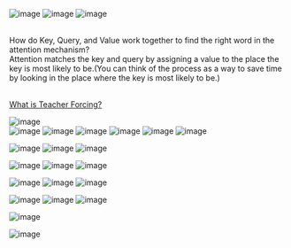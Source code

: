 
![image](https://user-images.githubusercontent.com/21165474/221467895-7b4c9c46-ebed-4998-834f-7cd82443b2fd.png)
![image](https://user-images.githubusercontent.com/21165474/222061294-36eefce8-98ef-40f3-ad74-1acbf763eaa6.png)
![image](https://user-images.githubusercontent.com/21165474/222061317-ef730efa-db71-4138-86b2-2c1cad804fb0.png)

<br>
How do Key, Query, and Value work together to find the right word in the attention mechanism?<br>
Attention matches the key and query by assigning a value to the place the key is most likely to be.(You can think of the process as a way to save time by looking in the place where the key is most likely to be.)<br>


<br>[What is Teacher Forcing?](https://towardsdatascience.com/what-is-teacher-forcing-3da6217fed1c)

![image](https://user-images.githubusercontent.com/21165474/226242753-a36199ea-dd2a-4beb-a4fb-3d859bbd53c5.png)
<br>
![image](https://user-images.githubusercontent.com/21165474/226243447-f418b3f8-dfc3-4b96-9d74-bea0bb04dadd.png)
![image](https://user-images.githubusercontent.com/21165474/226243495-1a3a38ea-f3d4-4924-8926-a5f1c9802360.png)
![image](https://user-images.githubusercontent.com/21165474/226251566-3d3c221f-1226-4f44-9b99-a7549b732ee1.png)
![image](https://user-images.githubusercontent.com/21165474/226251644-e8ed1903-ac51-4c6e-9abd-fa629d9913a5.png)
![image](https://user-images.githubusercontent.com/21165474/226251771-5f7994de-abb2-4888-a701-ceadfc95b498.png)
![image](https://user-images.githubusercontent.com/21165474/226251822-164fbcc5-1142-448c-aa19-1227fa80ca60.png)

![image](https://user-images.githubusercontent.com/21165474/228491171-a19f5418-e420-4378-b5af-d1c94f117e59.png)
![image](https://user-images.githubusercontent.com/21165474/228491637-f7dd5faf-4312-4486-a841-017540d3d06f.png)
![image](https://user-images.githubusercontent.com/21165474/228491839-e6d03b16-6d1c-4990-8caf-12f539c7ab0f.png)


![image](https://user-images.githubusercontent.com/21165474/228493011-904975ff-10a0-49db-aa2f-964ebb409699.png)
![image](https://user-images.githubusercontent.com/21165474/228493265-97e57c66-dc31-47d2-8e57-3bd8ad5d5e64.png)
![image](https://user-images.githubusercontent.com/21165474/228493431-ccbd674a-8bca-4932-9428-5743b5950c74.png)

![image](https://user-images.githubusercontent.com/21165474/228495414-e995c38d-7798-42b7-9076-84f3b2014c7d.png)
![image](https://user-images.githubusercontent.com/21165474/228495695-6bfb5cec-ec36-40ba-8c03-cd3cf32b129b.png)
![image](https://user-images.githubusercontent.com/21165474/228496386-378912e9-2f11-461c-b1cf-25c144aef7ae.png)


![image](https://user-images.githubusercontent.com/21165474/228496621-34c85d18-2737-4256-8201-897a02ccfbc1.png)
![image](https://user-images.githubusercontent.com/21165474/228496671-43daa329-d6b2-4372-b0b4-e092e88d89ea.png)
![image](https://user-images.githubusercontent.com/21165474/228496805-3dc9dbb9-7d45-488e-a465-475f4da554e3.png)


![image](https://user-images.githubusercontent.com/21165474/228497027-31bfdac7-9ad8-4154-bedb-ada622f7c361.png)




![image](https://user-images.githubusercontent.com/21165474/228497531-6e528d04-25c4-4189-90a9-c201e67d1746.png)



